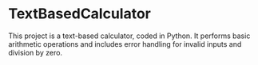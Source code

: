 # TextBasedCalculator
This project is a text-based calculator, coded in Python. It performs basic arithmetic operations and includes error handling for invalid inputs and division by zero.
